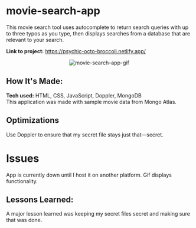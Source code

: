 # movie-search-app

This movie search tool uses autocomplete to return search queries with up to three typos as you type, then displays searches from a database that are relevant to your search.

**Link to project:** https://psychic-octo-broccoli.netlify.app/
<p align="center" width="800" height="600"><img src="https://github.com/deesclouds/psychic-octo-broccoli/blob/main/movie-search-app.gif" alt="movie-search-app-gif"/></p> 

## How It's Made:

**Tech used:** HTML, CSS, JavaScript, Doppler, MongoDB <br>
This application was made with sample movie data from Mongo Atlas. 


## Optimizations
Use Doppler to ensure that my secret file stays just that—secret.

# Issues
App is currently down until I host it on another platform. Gif displays functionality. 


## Lessons Learned:
A major lesson learned was keeping my secret files secret and making sure that was done. 



